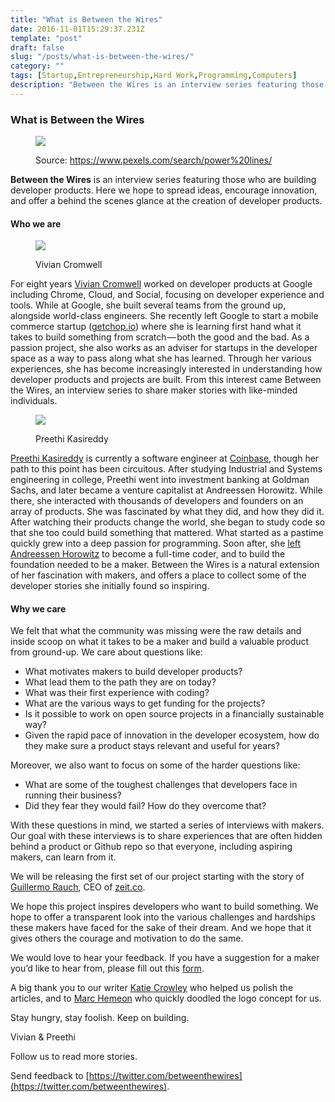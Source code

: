 ```yaml
---
title: "What is Between the Wires"
date: 2016-11-01T15:29:37.231Z
template: "post"
draft: false
slug: "/posts/what-is-between-the-wires/"
category: ""
tags: [Startup,Entrepreneurship,Hard Work,Programming,Computers]
description: "Between the Wires is an interview series featuring those who are building developer products. Here we hope to spread ideas, encourage innovation, and offer a behind the scenes glance at the creation…"
---
```


### **What is Between the Wires**

<figure>

![](/media/what-is-between-the-wires-0.jpeg)

<figcaption>Source: <a href="https://www.pexels.com/search/power%20lines/" class="figcaption-link">https://www.pexels.com/search/power%20lines/</a></figcaption></figure>

**Between the Wires** is an interview series featuring those who are building developer products. Here we hope to spread ideas, encourage innovation, and offer a behind the scenes glance at the creation of developer products.

#### **Who we are**

<figure>

![](/media/what-is-between-the-wires-1.jpeg)

<figcaption>Vivian Cromwell</figcaption></figure>

For eight years [Vivian Cromwell](http://twitter.com/viviancromwell) worked on developer products at Google including Chrome, Cloud, and Social, focusing on developer experience and tools. While at Google, she built several teams from the ground up, alongside world-class engineers. She recently left Google to start a mobile commerce startup ([getchop.io](http://getchop.io)) where she is learning first hand what it takes to build something from scratch — both the good and the bad. As a passion project, she also works as an adviser for startups in the developer space as a way to pass along what she has learned. Through her various experiences, she has become increasingly interested in understanding how developer products and projects are built. From this interest came Between the Wires, an interview series to share maker stories with like-minded individuals.

<figure>

![](/media/what-is-between-the-wires-2.jpeg)

<figcaption>Preethi Kasireddy</figcaption></figure>

[Preethi Kasireddy](https://twitter.com/iam_preethi) is currently a software engineer at [Coinbase](https://coinbase.com), though her path to this point has been circuitous. After studying Industrial and Systems engineering in college, Preethi went into investment banking at Goldman Sachs, and later became a venture capitalist at Andreessen Horowitz. While there, she interacted with thousands of developers and founders on an array of products. She was fascinated by what they did, and how they did it. After watching their products change the world, she began to study code so that she too could build something that mattered. What started as a pastime quickly grew into a deep passion for programming. Soon after, she [left Andreessen Horowitz](https://medium.com/swlh/why-i-left-the-best-job-in-the-world-3689a5a4649a#.j5fumemjh) to become a full-time coder, and to build the foundation needed to be a maker. Between the Wires is a natural extension of her fascination with makers, and offers a place to collect some of the developer stories she initially found so inspiring.

#### **Why we care**

We felt that what the community was missing were the raw details and inside scoop on what it takes to be a maker and build a valuable product from ground-up. We care about questions like:

*   What motivates makers to build developer products?
*   What lead them to the path they are on today?
*   What was their first experience with coding?
*   What are the various ways to get funding for the projects?
*   Is it possible to work on open source projects in a financially sustainable way?
*   Given the rapid pace of innovation in the developer ecosystem, how do they make sure a product stays relevant and useful for years?

Moreover, we also want to focus on some of the harder questions like:

*   What are some of the toughest challenges that developers face in running their business?
*   Did they fear they would fail? How do they overcome that?

With these questions in mind, we started a series of interviews with makers. Our goal with these interviews is to share experiences that are often hidden behind a product or Github repo so that everyone, including aspiring makers, can learn from it.

We will be releasing the first set of our project starting with the story of [Guillermo Rauch](https://twitter.com/rauchg), CEO of [zeit.co](http://zeit.co).

We hope this project inspires developers who want to build something. We hope to offer a transparent look into the various challenges and hardships these makers have faced for the sake of their dream. And we hope that it gives others the courage and motivation to do the same.

We would love to hear your feedback. If you have a suggestion for a maker you’d like to hear from, please fill out this [form](https://goo.gl/forms/XhR1IyLXJHNMljcp1).

A big thank you to our writer [Katie Crowley](https://twitter.com/clumsywordsco) who helped us polish the articles, and to [Marc Hemeon](https://twitter.com/hemeon) who quickly doodled the logo concept for us.

Stay hungry, stay foolish. Keep on building.

Vivian & Preethi

Follow us to read more stories.

Send feedback to [https://twitter.com/betweenthewires](https://twitter.com/betweenthewires).
